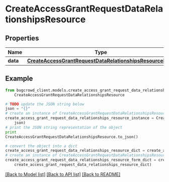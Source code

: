 # CreateAccessGrantRequestDataRelationshipsResource


## Properties

Name | Type | Description | Notes
------------ | ------------- | ------------- | -------------
**data** | [**CreateAccessGrantRequestDataRelationshipsResourceData**](CreateAccessGrantRequestDataRelationshipsResourceData.md) |  | 

## Example

```python
from bugcrowd_client.models.create_access_grant_request_data_relationships_resource import
    CreateAccessGrantRequestDataRelationshipsResource

# TODO update the JSON string below
json = "{}"
# create an instance of CreateAccessGrantRequestDataRelationshipsResource from a JSON string
create_access_grant_request_data_relationships_resource_instance = CreateAccessGrantRequestDataRelationshipsResource.from_json(
    json)
# print the JSON string representation of the object
print
CreateAccessGrantRequestDataRelationshipsResource.to_json()

# convert the object into a dict
create_access_grant_request_data_relationships_resource_dict = create_access_grant_request_data_relationships_resource_instance.to_dict()
# create an instance of CreateAccessGrantRequestDataRelationshipsResource from a dict
create_access_grant_request_data_relationships_resource_form_dict = create_access_grant_request_data_relationships_resource.from_dict(
    create_access_grant_request_data_relationships_resource_dict)
```
[[Back to Model list]](../README.md#documentation-for-models) [[Back to API list]](../README.md#documentation-for-api-endpoints) [[Back to README]](../README.md)


